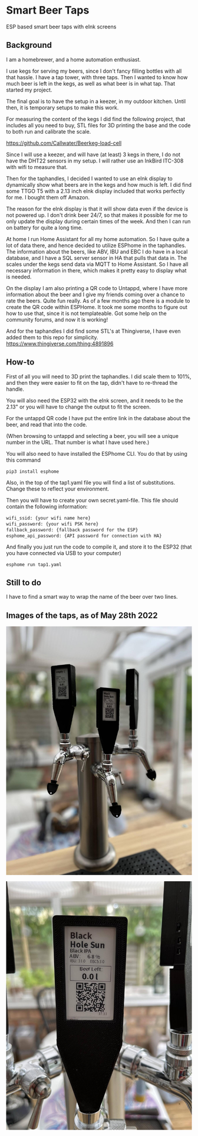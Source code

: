 # Smart Beer Taps
ESP based smart beer taps with eInk screens

## Background
I am a homebrewer, and a home automation enthusiast.

I use kegs for serving my beers, since I don't fancy filling bottles with all that hassle. I have a tap tower, with three taps. Then I wanted to know how much beer is left in the kegs, as well as what beer is in what tap. That started my project.

The final goal is to have the setup in a keezer, in my outdoor kitchen. Until then, it is temporary setups to make this work. 

For measuring the content of the kegs I did find the following project, that includes all you need to buy, STL files for 3D printing the base and the code to both run and calibrate the scale.

https://github.com/Callwater/Beerkeg-load-cell

Since I will use a keezer, and will have (at least) 3 kegs in there, I do not have the DHT22 sensors in my setup. I will rather use an InkBird ITC-308 with wifi to measure that.

Then for the taphandles, I decided I wanted to use an eInk display to dynamically show what beers are in the kegs and how much is left. I did find some TTGO T5 with a 2.13 inch eInk display included that works perfectly for me. I bought them off Amazon.

The reason for the eInk display is that it will show data even if the device is not powered up. I don't drink beer 24/7, so that makes it possible for me to only update the display during certain times of the week. And then I can run on battery for quite a long time.

At home I run Home Assistant for all my home automation. So I have quite a lot of data there, and hence decided to utilize ESPhome in the taphandles. The information about the beers, like ABV, IBU and EBC I do have in a local database, and I have a SQL server sensor in HA that pulls that data in. The scales under the kegs send data via MQTT to Home Assistant. So I have all necessary information in there, which makes it pretty easy to display what is needed.

On the display I am also printing a QR code to Untappd, where I have more information about the beer and I give my friends coming over a chance to rate the beers. Quite fun really. As of a few months ago there is a module to create the QR code within ESPHome. It took me some months to figure out how to use that, since it is not templateable. Got some help on the community forums, and now it is working!

And for the taphandles I did find some STL's at Thingiverse, I have even added them to this repo for simplicity. 
https://www.thingiverse.com/thing:4891896

## How-to

First of all you will need to 3D print the taphandles. I did scale them to 101%, and then they were easier to fit on the tap, didn't have to re-thread the handle.

You will also need the ESP32 with the eInk screen, and it needs to be the 2.13" or you will have to change the output to fit the screen.

For the untappd QR code I have put the entire link in the database about the beer, and read that into the code. 

(When browsing to untappd and selecting a beer, you will see a unique number in the URL. That number is what I have used here.)

You will also need to have installed the ESPhome CLI. You do that by using this command

```
pip3 install esphome
```

Also, in the top of the tap1.yaml file you will find a list of substitutions. Change these to reflect your environment.

Then you will have to create your own secret.yaml-file. This file should contain the following information:

```
wifi_ssid: {your wifi name here}
wifi_password: {your wifi PSK here}
fallback_password: {fallback password for the ESP}
esphome_api_password: {API password for connection with HA}
```

And finally you just run the code to compile it, and store it to the ESP32 (that you have connected via USB to your computer)

```
esphome run tap1.yaml
```

## Still to do

I have to find a smart way to wrap the name of the beer over two lines.

## Images of the taps, as of May 28th 2022

![Picture of all the taps in the tower](images/taps.jpg)

![Closeup picture of the display in one of the taps](images/closeup.jpg)
